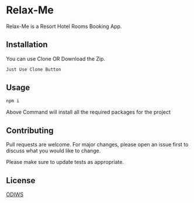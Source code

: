 # Relax-Me

Relax-Me is a Resort Hotel Rooms Booking App.

## Installation

You can use Clone OR Download the Zip.

```bash
Just Use Clone Button
```

## Usage

```javascript
npm i
```
Above Command will install all the required packages for the project

## Contributing
Pull requests are welcome. For major changes, please open an issue first to discuss what you would like to change.

Please make sure to update tests as appropriate.

## License
[ODIWS](https://.com/licenses/mit/)

